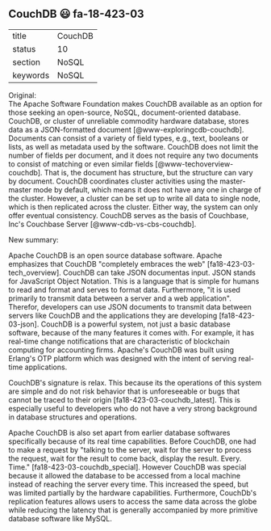 ## CouchDB :smiley: fa-18-423-03


|          |             |
| -------- | ----------- |
| title    | CouchDB     | 
| status   | 10          |
| section  | NoSQL       |
| keywords | NoSQL       |


Original:     
The Apache Software Foundation makes CouchDB available as an option
for those seeking an open-source, NoSQL, document-oriented
database. CouchDB, or cluster of unreliable commodity hardware
database, stores data as a JSON-formatted document
[@www-exploringcdb-couchdb].  Documents can consist of a variety
of field types, e.g., text, booleans or lists, as well as metadata
used by the software. CouchDB does not limit the number of fields per
document, and it does not require any two documents to consist of
matching or even similar fields
[@www-techoverview-couchdb]. That is, the document has
structure, but the structure can vary by document.  CouchDB
coordinates cluster activities using the master-master mode by
default, which means it does not have any one in charge of the
cluster.  However, a cluster can be set up to write all data to single
node, which is then replicated across the cluster.  Either way, the
system can only offer eventual consistency. CouchDB serves as the
basis of Couchbase, Inc's Couchbase Server
[@www-cdb-vs-cbs-couchdb].


New summary:

Apache CouchDB is an open source database software. Apache emphasizes that CouchDB "completely embraces the web" [fa18-423-03-tech_overview]. CouchDB can take JSON documentas input. JSON stands for JavaScript Object Notation. This is a language that is simple for humans to read and format and serves to format data. Furthermore, "it is used primarily to transmit data between a server and a web application". Therefor, developers can use JSON documents to transmit data between servers like CouchDB and the applications they are developing [fa18-423-03-json]. CouchDB is a powerful system, not just a basic database software, because of the many features it comes with. For example, it has real-time change notifications that are characteristic of blockchain computing for accounting firms. Apache's CouchDB was built using Erlang's OTP platform which was designed with the intent of serving real-time applications.

CouchDB's signature is relax. This because its the operations of this system are simple and do not risk behavior that is unforeseeable or bugs that cannot be traced to their origin [fa18-423-03-couchdb_latest]. This is especially useful to developers who do not have a very strong background in database structures and operations.

Apache CouchDB is also set apart from earlier database softwares specifically because of its real time capabilities. Before CouchDB, one had to make a request by "talking to the server, wait for the server to process the request, wait for the result to come back, display the result. Every. Time." [fa18-423-03-couchdb_special]. However CouchDB was special because it allowed the database to be accessed from a local machine instead of reaching the server every time. This increased the speed, but was limited partially by the hardware capabilities. Furthermore, CouchDb's replication features allows users to access the same data across the globe while reducing the latency that is generally accompanied by more primitive database software like MySQL.
